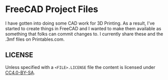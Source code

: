 # FreeCAD Project Files

I have gotten into doing some CAD work for 3D Printing. As a result, I've started to create things in FreeCAD and I wanted to make them available as something that folks can commit changes to. I currently share these and the .3mf files on Printables.com.

## LICENSE

Unless specified with a `<FILE>.LICENSE` file the content is licensed under [CC4.0-BY-SA](http://creativecommons.org/licenses/by-sa/4.0/).
